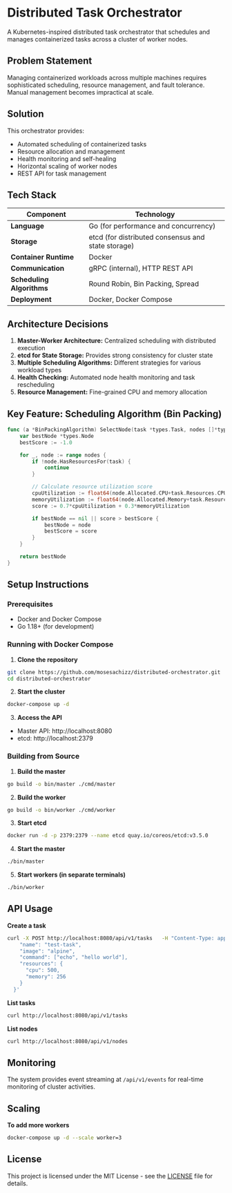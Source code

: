 # Distributed Task Orchestrator

A Kubernetes-inspired distributed task orchestrator that schedules and manages containerized tasks across a cluster of worker nodes.

## Problem Statement
Managing containerized workloads across multiple machines requires sophisticated scheduling, resource management, and fault tolerance. Manual management becomes impractical at scale.

## Solution
This orchestrator provides:
- Automated scheduling of containerized tasks
- Resource allocation and management
- Health monitoring and self-healing
- Horizontal scaling of worker nodes
- REST API for task management

## Tech Stack
| Component | Technology |
|------------|-------------|
| **Language** | Go (for performance and concurrency) |
| **Storage** | etcd (for distributed consensus and state storage) |
| **Container Runtime** | Docker |
| **Communication** | gRPC (internal), HTTP REST API |
| **Scheduling Algorithms** | Round Robin, Bin Packing, Spread |
| **Deployment** | Docker, Docker Compose |

## Architecture Decisions
1. **Master-Worker Architecture:** Centralized scheduling with distributed execution  
2. **etcd for State Storage:** Provides strong consistency for cluster state  
3. **Multiple Scheduling Algorithms:** Different strategies for various workload types  
4. **Health Checking:** Automated node health monitoring and task rescheduling  
5. **Resource Management:** Fine-grained CPU and memory allocation  

## Key Feature: Scheduling Algorithm (Bin Packing)
```go
func (a *BinPackingAlgorithm) SelectNode(task *types.Task, nodes []*types.Node) *types.Node {
    var bestNode *types.Node
    bestScore := -1.0

    for _, node := range nodes {
        if !node.HasResourcesFor(task) {
            continue
        }

        // Calculate resource utilization score
        cpuUtilization := float64(node.Allocated.CPU+task.Resources.CPU) / float64(node.Capacity.CPU)
        memoryUtilization := float64(node.Allocated.Memory+task.Resources.Memory) / float64(node.Capacity.Memory)
        score := 0.7*cpuUtilization + 0.3*memoryUtilization

        if bestNode == nil || score > bestScore {
            bestNode = node
            bestScore = score
        }
    }

    return bestNode
}
```

## Setup Instructions

### Prerequisites
- Docker and Docker Compose  
- Go 1.18+ (for development)

### Running with Docker Compose
1. **Clone the repository**  
```bash
git clone https://github.com/mosesachizz/distributed-orchestrator.git
cd distributed-orchestrator
```
2. **Start the cluster**  
```bash
docker-compose up -d
```
3. **Access the API**  
- Master API: http://localhost:8080  
- etcd: http://localhost:2379  

### Building from Source
1. **Build the master**  
```bash
go build -o bin/master ./cmd/master
```
2. **Build the worker**  
```bash
go build -o bin/worker ./cmd/worker
```
3. **Start etcd**  
```bash
docker run -d -p 2379:2379 --name etcd quay.io/coreos/etcd:v3.5.0
```
4. **Start the master**  
```bash
./bin/master
```
5. **Start workers (in separate terminals)**  
```bash
./bin/worker
```

## API Usage

**Create a task**  
```bash
curl -X POST http://localhost:8080/api/v1/tasks   -H "Content-Type: application/json"   -d '{
    "name": "test-task",
    "image": "alpine",
    "command": ["echo", "hello world"],
    "resources": {
      "cpu": 500,
      "memory": 256
    }
  }'
```

**List tasks**  
```bash
curl http://localhost:8080/api/v1/tasks
```

**List nodes**  
```bash
curl http://localhost:8080/api/v1/nodes
```

## Monitoring
The system provides event streaming at `/api/v1/events` for real-time monitoring of cluster activities.

## Scaling
**To add more workers**  
```bash
docker-compose up -d --scale worker=3
```

## License
This project is licensed under the MIT License - see the [LICENSE](LICENSE) file for details.
